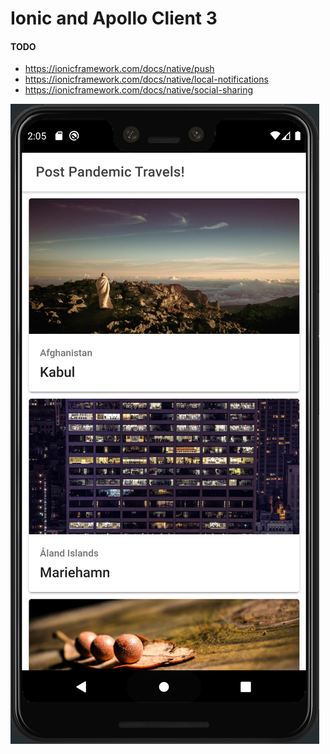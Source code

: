 # Ionic and Apollo Client 3

#### TODO

- https://ionicframework.com/docs/native/push
- https://ionicframework.com/docs/native/local-notifications
- https://ionicframework.com/docs/native/social-sharing

![screenshot](./ionic.png)
